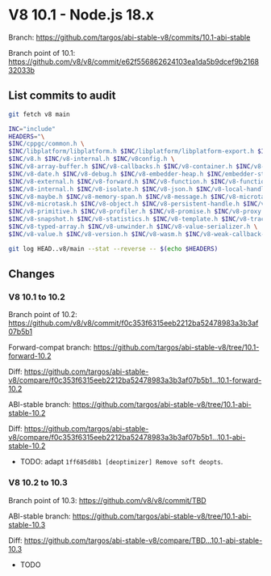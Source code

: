 # V8 10.1 - Node.js 18.x

Branch: <https://github.com/targos/abi-stable-v8/commits/10.1-abi-stable>

Branch point of 10.1: <https://github.com/v8/v8/commit/e62f556862624103ea1da5b9dcef9b216832033b>

## List commits to audit

```bash
git fetch v8 main

INC="include"
HEADERS="\
$INC/cppgc/common.h \
$INC/libplatform/libplatform.h $INC/libplatform/libplatform-export.h $INC/libplatform/v8-tracing.h \
$INC/v8.h $INC/v8-internal.h $INC/v8config.h \
$INC/v8-array-buffer.h $INC/v8-callbacks.h $INC/v8-container.h $INC/v8-context.h $INC/v8-data.h \
$INC/v8-date.h $INC/v8-debug.h $INC/v8-embedder-heap.h $INC/embedder-state-scope.h $INC/v8-exception.h $INC/v8-extension.h \
$INC/v8-external.h $INC/v8-forward.h $INC/v8-function.h $INC/v8-function-callback.h $INC/v8-initialization.h \
$INC/v8-internal.h $INC/v8-isolate.h $INC/v8-json.h $INC/v8-local-handle.h $INC/v8-locker.h \
$INC/v8-maybe.h $INC/v8-memory-span.h $INC/v8-message.h $INC/v8-microtask-queue.h \
$INC/v8-microtask.h $INC/v8-object.h $INC/v8-persistent-handle.h $INC/v8-platform.h $INC/v8-primitive-object.h \
$INC/v8-primitive.h $INC/v8-profiler.h $INC/v8-promise.h $INC/v8-proxy.h $INC/v8-regexp.h $INC/v8-script.h \
$INC/v8-snapshot.h $INC/v8-statistics.h $INC/v8-template.h $INC/v8-traced-handle.h \
$INC/v8-typed-array.h $INC/v8-unwinder.h $INC/v8-value-serializer.h \
$INC/v8-value.h $INC/v8-version.h $INC/v8-wasm.h $INC/v8-weak-callback-info.h"

git log HEAD..v8/main --stat --reverse -- $(echo $HEADERS)
```

## Changes

### V8 10.1 to 10.2

Branch point of 10.2: <https://github.com/v8/v8/commit/f0c353f6315eeb2212ba52478983a3b3af07b5b1>

Forward-compat branch: <https://github.com/targos/abi-stable-v8/tree/10.1-forward-10.2>

Diff: <https://github.com/targos/abi-stable-v8/compare/f0c353f6315eeb2212ba52478983a3b3af07b5b1...10.1-forward-10.2>

ABI-stable branch: <https://github.com/targos/abi-stable-v8/tree/10.1-abi-stable-10.2>

Diff: <https://github.com/targos/abi-stable-v8/compare/f0c353f6315eeb2212ba52478983a3b3af07b5b1...10.1-abi-stable-10.2>

- TODO: adapt `1ff685d8b1 [deoptimizer] Remove soft deopts`.

### V8 10.2 to 10.3

Branch point of 10.3: <https://github.com/v8/v8/commit/TBD>

ABI-stable branch: <https://github.com/targos/abi-stable-v8/tree/10.1-abi-stable-10.3>

Diff: <https://github.com/targos/abi-stable-v8/compare/TBD...10.1-abi-stable-10.3>

- TODO
